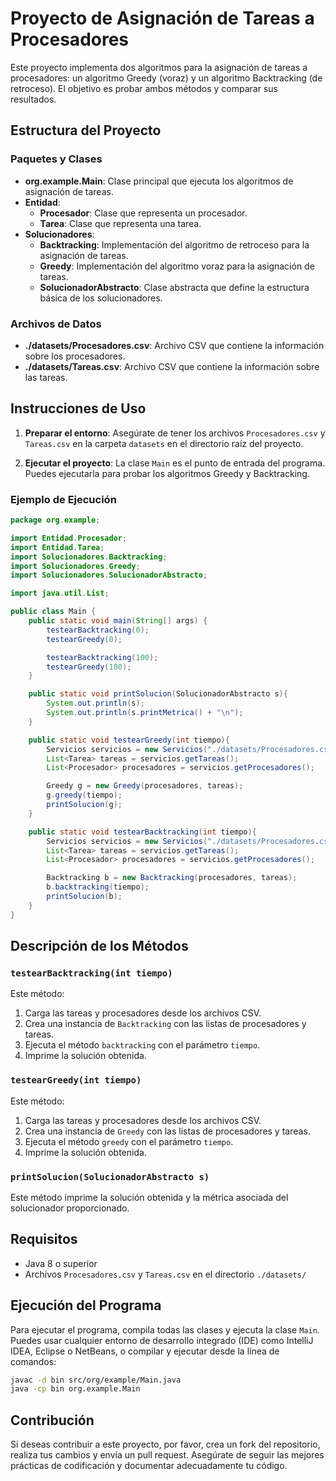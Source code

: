 # Proyecto de Asignación de Tareas a Procesadores

Este proyecto implementa dos algoritmos para la asignación de tareas a procesadores: un algoritmo Greedy (voraz) y un algoritmo Backtracking (de retroceso). El objetivo es probar ambos métodos y comparar sus resultados.

## Estructura del Proyecto

### Paquetes y Clases

- **org.example.Main**: Clase principal que ejecuta los algoritmos de asignación de tareas.
- **Entidad**:
  - **Procesador**: Clase que representa un procesador.
  - **Tarea**: Clase que representa una tarea.
- **Solucionadores**:
  - **Backtracking**: Implementación del algoritmo de retroceso para la asignación de tareas.
  - **Greedy**: Implementación del algoritmo voraz para la asignación de tareas.
  - **SolucionadorAbstracto**: Clase abstracta que define la estructura básica de los solucionadores.

### Archivos de Datos

- **./datasets/Procesadores.csv**: Archivo CSV que contiene la información sobre los procesadores.
- **./datasets/Tareas.csv**: Archivo CSV que contiene la información sobre las tareas.

## Instrucciones de Uso

1. **Preparar el entorno**: Asegúrate de tener los archivos `Procesadores.csv` y `Tareas.csv` en la carpeta `datasets` en el directorio raíz del proyecto.

2. **Ejecutar el proyecto**: La clase `Main` es el punto de entrada del programa. Puedes ejecutarla para probar los algoritmos Greedy y Backtracking.

### Ejemplo de Ejecución

```java
package org.example;

import Entidad.Procesador;
import Entidad.Tarea;
import Solucionadores.Backtracking;
import Solucionadores.Greedy;
import Solucionadores.SolucionadorAbstracto;

import java.util.List;

public class Main {
    public static void main(String[] args) {
        testearBacktracking(0);
        testearGreedy(0);

        testearBacktracking(100);
        testearGreedy(100);
    }

    public static void printSolucion(SolucionadorAbstracto s){
        System.out.println(s);
        System.out.println(s.printMetrica() + "\n");
    }

    public static void testearGreedy(int tiempo){
        Servicios servicios = new Servicios("./datasets/Procesadores.csv", "./datasets/Tareas.csv");
        List<Tarea> tareas = servicios.getTareas();
        List<Procesador> procesadores = servicios.getProcesadores();

        Greedy g = new Greedy(procesadores, tareas);
        g.greedy(tiempo);
        printSolucion(g);
    }

    public static void testearBacktracking(int tiempo){
        Servicios servicios = new Servicios("./datasets/Procesadores.csv", "./datasets/Tareas.csv");
        List<Tarea> tareas = servicios.getTareas();
        List<Procesador> procesadores = servicios.getProcesadores();

        Backtracking b = new Backtracking(procesadores, tareas);
        b.backtracking(tiempo);
        printSolucion(b);
    }
}
```

## Descripción de los Métodos

### `testearBacktracking(int tiempo)`

Este método:
1. Carga las tareas y procesadores desde los archivos CSV.
2. Crea una instancia de `Backtracking` con las listas de procesadores y tareas.
3. Ejecuta el método `backtracking` con el parámetro `tiempo`.
4. Imprime la solución obtenida.

### `testearGreedy(int tiempo)`

Este método:
1. Carga las tareas y procesadores desde los archivos CSV.
2. Crea una instancia de `Greedy` con las listas de procesadores y tareas.
3. Ejecuta el método `greedy` con el parámetro `tiempo`.
4. Imprime la solución obtenida.

### `printSolucion(SolucionadorAbstracto s)`

Este método imprime la solución obtenida y la métrica asociada del solucionador proporcionado.

## Requisitos

- Java 8 o superior
- Archivos `Procesadores.csv` y `Tareas.csv` en el directorio `./datasets/`

## Ejecución del Programa

Para ejecutar el programa, compila todas las clases y ejecuta la clase `Main`. Puedes usar cualquier entorno de desarrollo integrado (IDE) como IntelliJ IDEA, Eclipse o NetBeans, o compilar y ejecutar desde la línea de comandos:

```bash
javac -d bin src/org/example/Main.java
java -cp bin org.example.Main
```

## Contribución

Si deseas contribuir a este proyecto, por favor, crea un fork del repositorio, realiza tus cambios y envía un pull request. Asegúrate de seguir las mejores prácticas de codificación y documentar adecuadamente tu código.
